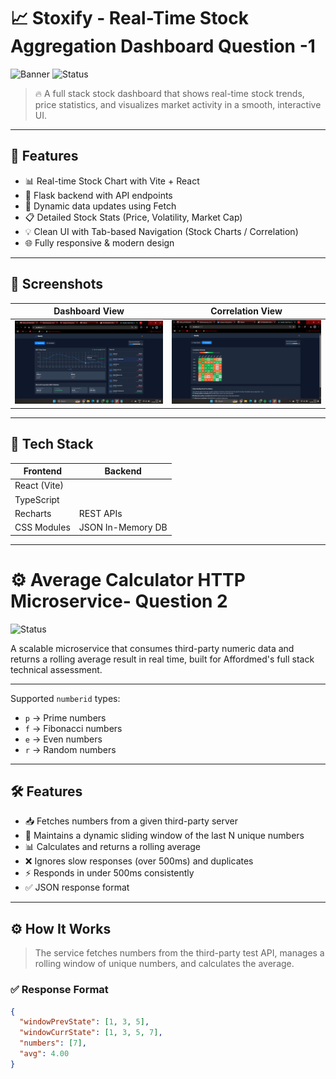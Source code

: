 # 📈 Stoxify - Real-Time Stock Aggregation Dashboard Question -1

![Banner](https://img.shields.io/badge/React-Vite-blue?style=for-the-badge&logo=react)  ![Status](https://img.shields.io/badge/Status-Working-brightgreen?style=for-the-badge)

> 🔥 A full stack stock dashboard that shows real-time stock trends, price statistics, and visualizes market activity in a smooth, interactive UI.

---

## 🚀 Features

- 📊 Real-time Stock Chart with Vite + React
- 🧮 Flask backend with API endpoints
- 🔁 Dynamic data updates using Fetch
- 📋 Detailed Stock Stats (Price, Volatility, Market Cap)
- 💡 Clean UI with Tab-based Navigation (Stock Charts / Correlation)
- 🌐 Fully responsive & modern design

---

## 📸 Screenshots

| Dashboard View | Correlation View |
|----------------|----------|
| ![UI](./screenshots/dashboard.png) | ![API](./screenshots/correlation.png) |

---

## 🧰 Tech Stack

| Frontend | Backend |
|----------|---------|
| React (Vite) |
| TypeScript  |
| Recharts | REST APIs |
| CSS Modules | JSON In-Memory DB |

---
# ⚙️ Average Calculator HTTP Microservice- Question 2


![Status](https://img.shields.io/badge/Status-Completed-brightgreen?style=for-the-badge)

A scalable microservice that consumes third-party numeric data and returns a rolling average result in real time, built for Affordmed's full stack technical assessment.

---


Supported `numberid` types:
- `p` → Prime numbers
- `f` → Fibonacci numbers
- `e` → Even numbers
- `r` → Random numbers

---

## 🛠️ Features

- 📥 Fetches numbers from a given third-party server
- 🧠 Maintains a dynamic sliding window of the last N unique numbers
- 📊 Calculates and returns a rolling average
- ❌ Ignores slow responses (over 500ms) and duplicates
- ⚡ Responds in under 500ms consistently
- ✅ JSON response format

---

## ⚙️ How It Works

> The service fetches numbers from the third-party test API, manages a rolling window of unique numbers, and calculates the average.

### ✅ Response Format

```json
{
  "windowPrevState": [1, 3, 5],
  "windowCurrState": [1, 3, 5, 7],
  "numbers": [7],
  "avg": 4.00
}







